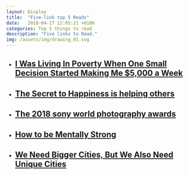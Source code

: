 ```yaml
---
layout: Display
title:  "Five-link top 5 Reads"
date:   2018-04-17 12:05:21 +0100
categories: Top 5 things to read 
description: "Five links to Read."
img: /assets/img/drawing_01.svg
---
```



<ul>
    <li>
        <a href="https://www.entrepreneur.com/article/297981" target="_blank"><h2>I Was Living In Poverty When One Small Decision Started Making Me $5,000 a Week</h2>
        </a>
    </li>
    <li>
        <a href="http://time.com/collection/guide-to-happiness/4070299/secret-to-happiness/?linkId=50520417" target="_blank"><h2>The Secret to Happiness is helping others</h2>
        </a>
    </li>
    <li>
        <a href="https://www.theatlantic.com/photo/2018/03/the-2018-sony-world-photography-awards/554864/" target="_blank"><h2>The 2018 sony world photography awards</h2>
        </a>
    </li>
    <li>
        <a href="https://www.theladders.com/career-advice/this-is-how-to-become-mentally-strong-3-secrets-from-neuroscience" target="_blank"><h2>How to be Mentally Strong</h2>
        </a>
    </li>
    <li>
        <a href="https://www.fastcompany.com/40558241/we-need-bigger-cities-but-we-also-need-unique-cities" target="_blank"><h2>We Need Bigger Cities, But We Also Need Unique Cities</h2>
        </a>
    </li>
</ul>